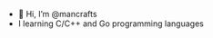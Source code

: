 - 👋 Hi, I’m @mancrafts
- I learning C/C++ and Go programming languages

<!---
mancrafts/mancrafts is a ✨ special ✨ repository because its `README.md` (this file) appears on your GitHub profile.
You can click the Preview link to take a look at your changes.
--->

